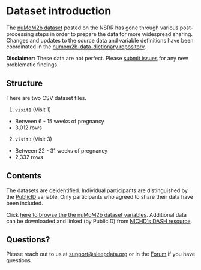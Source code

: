 # Dataset introduction

The [nuMoM2b dataset](:files_path:/datasets) posted on the NSRR has gone through various post-processing steps in order to prepare the data for more widespread sharing. Changes and updates to the source data and variable definitions have been coordinated in the [numom2b-data-dictionary repository](https://github.com/nsrr/numom2b-data-dictionary).

**Disclaimer:** These data are not perfect. Please [submit issues](https://github.com/nsrr/numom2b-data-dictionary/issues) for any new problematic findings.

## Structure

There are two CSV dataset files.

1. `visit1` (Visit 1)
  - Between 6 - 15 weeks of pregnancy
  - 3,012 rows
2. `visit3` (Visit 3)
  - Between 22 - 31 weeks of pregnancy
  - 2,332 rows

## Contents

The datasets are deidentified. Individual participants are distinguished by the [PublicID](https://sleepdata.org/datasets/numom2b/variables/publicid) variable. Only participants who agreed to share their data have been included.

Click [here to browse the the nuMoM2b dataset variables](https://sleepdata.org/datasets/numom2b/variables). Additional data can be downloaded and linked (by PublicID) from [NICHD's DASH resource](https://dash.nichd.nih.gov/study/226675).

## Questions?

Please reach out to us at support@sleepdata.org or in the [Forum](https://sleepdata.org/forum) if you have questions.

